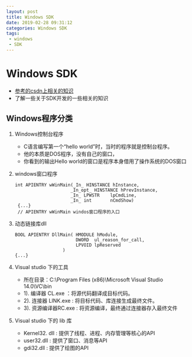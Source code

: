 ```yaml
---
layout: post
title: Windows SDK 
date: 2019-02-28 09:31:12
categories: Windows SDK
tags: 
 - windows
 - SDK
---
```


# Windows SDK 

+ [参考的csdn上相关的知识](https://blog.csdn.net/hyman_c/article/details/53057037)
+ 了解一些关于SDK开发的一些相关的知识

## Windows程序分类

1. Windows控制台程序

   + C语言编写第一个“hello world”时，当时的程序就是控制台程序。
   + 他的本质是DOS程序，没有自己的窗口，
   + 你看到的输出Hello world的窗口是程序本身借用了操作系统的DOS窗口

2. windows窗口程序

   ```
   int APIENTRY wWinMain(_In_ HINSTANCE hInstance,
                        _In_opt_ HINSTANCE hPrevInstance,
                        _In_ LPWSTR    lpCmdLine,
                        _In_ int       nCmdShow)
    {...}
    // APIENTRY wWinMain windos窗口程序的入口
   ```

3. 动态链接库dll

   ```
   BOOL APIENTRY DllMain( HMODULE hModule,
                          DWORD  ul_reason_for_call,
                          LPVOID lpReserved
   					 )
   {...}
   ```

4. Visual studio 下的工具

   + 所在目录：C:\Program Files (x86)\Microsoft Visual Studio 14.0\VC\bin
   + 1). 编译器 CL.exe ：将源代码翻译成目标代码。
   + 2). 连接器 LINK.exe : 将目标代码、库连接生成最终文件。
   + 3). 资源编译器RC.exe : 将资源编译，最终通过连接器存入最终文件

5. Visual studio 下的 lib 库

   + Kernel32. dll : 提供了线程、进程、内存管理等核心的API
   + user32.dll : 提供了窗口、消息等API
   + gdi32.dll : 提供了绘图的API